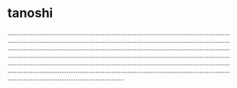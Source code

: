 # tanoshi

.........................................................................................................................................................................................................................................................................................................................................................................................................................................................................................................................................................................................................................................................................................................................................................................................................................................